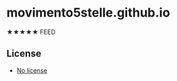 # movimento5stelle.github.io
★★★★★ FEED

## License

- [No license](https://choosealicense.com/no-license/)
